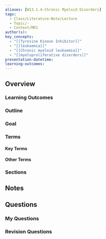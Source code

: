```yaml
---
aliases: [W13.1.4-Chronic Myeloid Disorders]
tags:
  - Class/Literature-Note/Lecture
  - Topic/-
  - Context/MD1
author(s): 
key_concepts:
  - "[[Tyrosine Kinase Inhibitor]]"
  - "[[leukaemia]]"
  - "[[Chronic myeloid leukaemia]]"
  - "[[myeloproliferative disorders]]"
presentation-datetime: 
learning-outcomes:
---
```



## Overview
### Learning Outcomes

### Outline

### Goal

### Terms
#### Key Terms

#### Other Terms

### Sections


## Notes


## Questions

### My Questions
### Revision Questions




